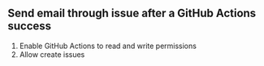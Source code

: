## Send email through issue after a GitHub Actions success

1. Enable GitHub Actions to read and write permissions
2. Allow create issues